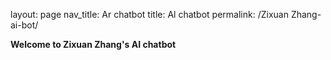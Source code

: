 
layout: page
nav_title: Ar chatbot
title: Al chatbot
permalink: /Zixuan Zhang-ai-bot/

<b>Welcome to Zixuan Zhang's AI chatbot</b>
<div id="mendable-component"></div>

<div id="mendable-component"></div>

<script src="https://unpkg.com/@mendable/search@0.0.205/dist/umd/mendable-bundle.min.js"></script>
<script>
Mendable.initialize({
    anon_key: '5fa8d017-411b-42b1-b935-58cf9532a98f',
    type:"searchBar",
    elementId: "mendable-component" // required
    // all the other props for the component type
});
</script>

<script src="https://unpkg.com/@mendable/search@0.0.205/dist/umd/mendable-bundle.min.js"></script>
<script>
Mendable.initialize({
    anon_key: '5fa8d017-411b-42b1-b935-58cf9532a98f',
    type:"floatingButton",
    // all the other props for the component type
});
</script>

